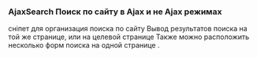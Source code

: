 
<meta http-equiv="Content-Type" content="text/html; charset=utf-8">
<h3>AjaxSearch Поиск по сайту в Ajax и не Ajax режимах</h3>
сніпет для организация поиска по сайту Вывод результатов поиска на той же странице, или на целевой странице Также можно расположить несколько форм поиска на одной странице
.
